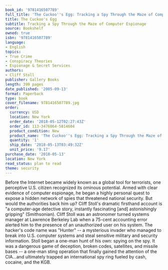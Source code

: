 ```yaml
---
book_id: '9781416507789'
full_title: 'The Cuckoo''s Egg: Tracking a Spy Through the Maze of Computer Espionage'
title: The Cuckoo's Egg
subtitle: Tracking a Spy Through the Maze of Computer Espionage
source: Bookshelf
owned: true
isbn: '9781416507789'
language:
- English
topics:
- True Crime
- Conspiracy Theories
- Espionage & Secret Services
authors:
- Cliff Stoll
publisher: Gallery Books
length: 399 pages
date_published: '2005-09-13'
format: Paperback
type: book
cover_filename: 9781416507789.jpg
order:
  currency: USD
  location: New York
  order_date: '2018-05-12T02:27:43Z'
  order_id: 113-3476064-5814604
  product_condition: New
  product_name: 'The Cuckoo''s Egg: Tracking a Spy Through the Maze of Computer Espionage'
  quantity: '1'
  ship_date: '2018-05-13T03:49:32Z'
  unit_price: '9.17'
purchase_date: '2018-05-13'
location: New York
read_status: plan to read
theme: security
---
```

Before the Internet became widely known as a global tool for terrorists, one perceptive U.S. citizen recognized its ominous potential. Armed with clear evidence of computer espionage, he began a highly personal quest to expose a hidden network of spies that threatened national security. But would the authorities back him up? Cliff Stoll's dramatic firsthand account is "a computer-age detective story, instantly fascinating [and] astonishingly gripping" (Smithsonian).
Cliff Stoll was an astronomer turned systems manager at Lawrence Berkeley Lab when a 75-cent accounting error alerted him to the presence of an unauthorized user on his system. The hacker's code name was "Hunter" -- a mysterious invader who managed to break into U.S. computer systems and steal sensitive military and security information. Stoll began a one-man hunt of his own: spying on the spy. It was a dangerous game of deception, broken codes, satellites, and missile bases -- a one-man sting operation that finally gained the attention of the CIA...and ultimately trapped an international spy ring fueled by cash, cocaine, and the KGB.
